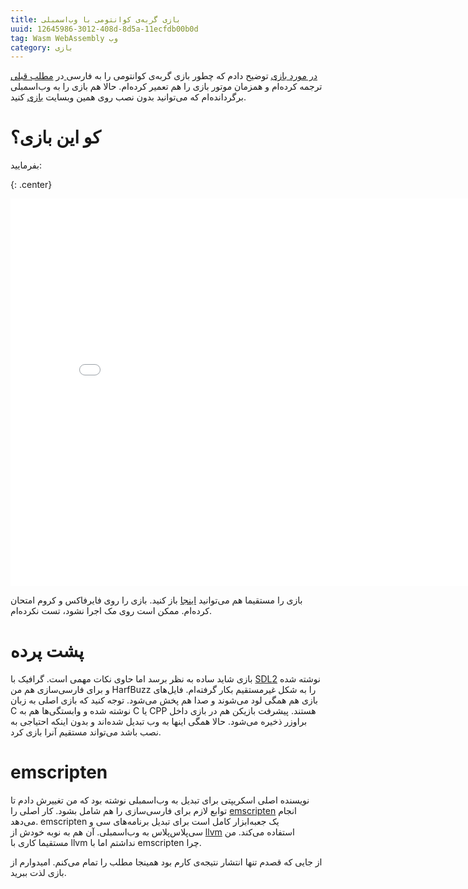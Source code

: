 ```yaml
---
title: بازی گربه‌ی کوانتومی با وب‌اسمبلی
uuid: 12645986-3012-408d-8d5a-11ecfdb00b0d
tag: Wasm WebAssembly وب
category: بازی
---
```

در [مطلب قبلی‎ در مورد بازی] توضیح دادم که چطور بازی گربه‌ی کوانتومی را به فارسی ترجمه کرده‌ام و همزمان موتور بازی را هم تعمیر کرده‌ام. حالا هم بازی را به وب‌اسمبلی برگردانده‌ام که می‌توانید بدون نصب روی همین وبسایت [بازی] کنید.

# کو این بازی؟
بفرمایید:

{: .center}
<iframe src="assets/instead/instead-em.html?cat.zip" title="گربه‌ی کوانتومی به وب اسمبلی" style="border:none;height:620px;width:820px"></iframe> 

بازی را مستقیما هم می‌توانید [اینجا] باز کنید. بازی را روی فایرفاکس و کروم امتحان کرده‌ام. ممکن است روی مک اجرا نشود، تست نکرده‌ام.


# پشت پرده
بازی شاید ساده به نظر برسد اما حاوی نکات مهمی است. گرافیک با [SDL2] نوشته شده و برای فارسی‌سازی هم من HarfBuzz را به شکل غیرمستقیم بکار گرفته‌ام. فایل‌های بازی هم همگی لود می‌شوند و صدا هم پخش می‌شود. توجه کنید که بازی اصلی به زبان C نوشته شده و وابستگی‌ها هم به C یا CPP هستند. پیشرفت بازیکن هم در بازی داخل براوزر ذخیره می‌شود. حالا همگی اینها به وب تبدیل شده‌اند و بدون اینکه احتیاجی به نصب باشد می‌تواند مستقیم آنرا بازی کرد. 

# emscripten
نویسنده اصلی اسکریپتی برای تبدیل به وب‌اسمبلی نوشته بود که من تغییرش دادم تا توابع لازم برای فارسی‌سازی را هم شامل بشود. کار اصلی را [emscripten] انجام می‌دهد. emscripten یک جعبه‌ابزار کامل است برای تبدیل برنامه‌های سی و سی‌پلاس‌پلاس به وب‌اسمبلی. آن هم به نوبه خودش از [llvm] استفاده می‌کند. من مستقیما کاری با llvm نداشتم اما با emscripten چرا.

از جایی که قصدم تنها انتشار نتیجه‌ی کارم بود همینجا مطلب را تمام می‌کنم. امیدوارم از بازی لذت ببرید.

[مطلب قبلی‎ در مورد بازی]: ./quantum-cat.html/
[اینجا]: assets/instead/instead-em.html?cat.zip
[بازی]: assets/instead/instead-em.html?cat.zip
[SDL2]: https://www.libsdl.org/
[emscripten]: emscripten.org/
[llvm]: llvm.org/
